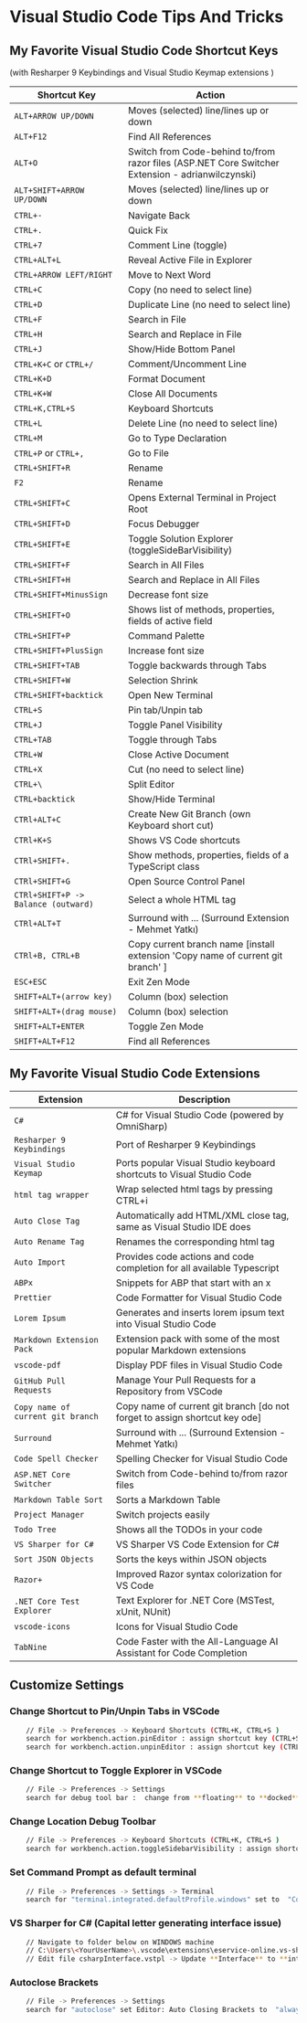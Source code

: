 # Visual Studio Code Tips And Tricks

## My Favorite Visual Studio Code Shortcut Keys

(with Resharper 9 Keybindings and Visual Studio Keymap extensions )

| Shortcut Key                             | Action                                                                                           |
| ---------------------------------------- | ------------------------------------------------------------------------------------------------ |
| `ALT+ARROW UP/DOWN`                      | Moves (selected) line/lines up or down                                                           |
| `ALT+F12`                                | Find All References                                                                              |
| `ALT+O`                                  | Switch from Code-behind to/from razor files (ASP.NET Core Switcher Extension - adrianwilczynski) |
| `ALT+SHIFT+ARROW UP/DOWN`                | Moves (selected) line/lines up or down                                                           |
| `CTRL+-`                                 | Navigate Back                                                                                    |
| `CTRL+.`                                 | Quick Fix                                                                                        |
| `CTRL+7`                                 | Comment Line (toggle)                                                                            |
| `CTRL+ALT+L`                             | Reveal Active File in Explorer                                                                   |
| `CTRL+ARROW LEFT/RIGHT`                  | Move to Next Word                                                                                |
| `CTRL+C`                                 | Copy (no need to select line)                                                                    |
| `CTRL+D`                                 | Duplicate Line (no need to select line)                                                          |
| `CTRL+F`                                 | Search in File                                                                                   |
| `CTRL+H`                                 | Search and Replace in File                                                                       |
| `CTRL+J`                                 | Show/Hide Bottom Panel                                                                           |
| `CTRL+K+C` or `CTRL+/`                   | Comment/Uncomment Line                                                                           |
| `CTRL+K+D`                               | Format Document                                                                                  |
| `CTRL+K+W`                               | Close All Documents                                                                              |
| `CTRL+K,CTRL+S`                          | Keyboard Shortcuts                                                                               |
| `CTRL+L`                                 | Delete Line (no need to select line)                                                             |
| `CTRL+M`                                 | Go to Type Declaration                                                                           |
| `CTRL+P` or `CTRL+,`                     | Go to File                                                                                       |
| `CTRL+SHIFT+R`                           | Rename                                                                                           |
| `F2`                                     | Rename                                                                                           |
| `CTRL+SHIFT+C`                           | Opens External Terminal in Project Root                                                          |
| `CTRL+SHIFT+D`                           | Focus Debugger                                                                                   |
| `CTRL+SHIFT+E`                           | Toggle Solution Explorer (toggleSideBarVisibility)                                               |
| `CTRL+SHIFT+F`                           | Search in All Files                                                                              |
| `CTRL+SHIFT+H`                           | Search and Replace in All Files                                                                  |
| `CTRL+SHIFT+MinusSign`                   | Decrease font size                                                                               |
| `CTRL+SHIFT+O`                           | Shows list of methods, properties, fields of active field                                        |
| `CTRL+SHIFT+P`                           | Command Palette                                                                                  |
| `CTRL+SHIFT+PlusSign`                    | Increase font size                                                                               |
| `CTRL+SHIFT+TAB`                         | Toggle backwards through Tabs                                                                    |
| `CTRL+SHIFT+W`                           | Selection Shrink                                                                                 |
| `CTRL+SHIFT+backtick`                    | Open New Terminal                                                                                |
| `CTRL+S`                                 | Pin tab/Unpin tab                                                                                |
| `CTRL+J`                                 | Toggle Panel Visibility                                                                          |
| `CTRL+TAB`                               | Toggle through Tabs                                                                              |
| `CTRL+W`                                 | Close Active Document                                                                            |
| `CTRL+X`                                 | Cut (no need to select line)                                                                     |
| `CTRL+\`                                 | Split Editor                                                                                     |
| `CTRL+backtick`                          | Show/Hide Terminal                                                                               |
| `CTRl+ALT+C`                             | Create New Git Branch (own Keyboard short cut)                                                   |
| `CTRl+K+S`                               | Shows VS Code shortcuts                                                                          |
| `CTRl+SHIFT+.`                           | Show methods, properties, fields of a TypeScript class                                           |
| `CTRl+SHIFT+G`                           | Open Source Control Panel                                                                        |
| `CTRl+SHIFT+P -> Balance (outward)`      | Select a whole HTML tag                                                                          |
| `CTRl+ALT+T`                             | Surround with ... (Surround Extension - Mehmet Yatkı)                                            |
| `CTRl+B, CTRL+B`                         | Copy current branch name [install extension 'Copy name of current git branch' ]                  |
| `ESC+ESC`                                | Exit Zen Mode                                                                                    |
| `SHIFT+ALT+(arrow key)`                  | Column (box) selection                                                                           |
| `SHIFT+ALT+(drag mouse)`                 | Column (box) selection                                                                           |
| `SHIFT+ALT+ENTER`                        | Toggle Zen Mode                                                                                  |
| `SHIFT+ALT+F12`                          | Find all References                                                                              |

## My Favorite Visual Studio Code Extensions

| Extension                                  | Description                                                                                    |
|--------------------------------------------|------------------------------------------------------------------------------------------------|
| `C#`                                       | C# for Visual Studio Code (powered by OmniSharp)                                               |
| `Resharper 9 Keybindings`                  | Port of Resharper 9 Keybindings                                                                |
| `Visual Studio Keymap`                     | Ports popular Visual Studio keyboard shortcuts to Visual Studio Code                           |
| `html tag wrapper`                         | Wrap selected html tags by pressing CTRL+i                                                     |
| `Auto Close Tag`                           | Automatically add HTML/XML close tag, same as Visual Studio IDE does                           |
| `Auto Rename Tag`                          | Renames the corresponding html tag                                                             |
| `Auto Import`                              | Provides code actions and code completion for all available Typescript                         |
| `ABPx`                                     | Snippets for ABP that start with an x                                                          |
| `Prettier`                                 | Code Formatter for Visual Studio Code                                                          |
| `Lorem Ipsum`                              | Generates and inserts lorem ipsum text into Visual Studio Code                                 |
| `Markdown Extension Pack`                  | Extension pack with some of the most popular Markdown extensions                               |
| `vscode-pdf`                               | Display PDF files in Visual Studio Code                                                        |
| `GitHub Pull Requests`                     | Manage Your Pull Requests for a Repository from VSCode                                         |
| `Copy name of current git branch`          | Copy name of current git branch [do not forget to assign shortcut key ode]                     |
| `Surround`                                 | Surround with ... (Surround Extension - Mehmet Yatkı)                                          |
| `Code Spell Checker`                       | Spelling Checker for Visual Studio Code                                                        |
| `ASP.NET Core Switcher`                    | Switch from Code-behind to/from razor files                                                    |
| `Markdown Table Sort`                      | Sorts a Markdown Table                                                                         |
| `Project Manager`                          | Switch projects easily                                                                         |
| `Todo Tree`                                | Shows all the TODOs in your code                                                               |
| `VS Sharper for C#`                        | VS Sharper VS Code Extension for C#                                                            |
| `Sort JSON Objects`                        | Sorts the keys within JSON objects                                                             |
| `Razor+`                                   | Improved Razor syntax colorization for VS Code                                                 |
| `.NET Core Test Explorer`                  | Text Explorer for .NET Core (MSTest, xUnit, NUnit)                                             |
| `vscode-icons`                             | Icons for Visual Studio Code                                                                   |
| `TabNine`                                  | Code Faster with the All-Language AI Assistant for Code Completion                             |

## Customize Settings

### Change Shortcut to Pin/Unpin Tabs in VSCode

```bash
    // File -> Preferences -> Keyboard Shortcuts (CTRL+K, CTRL+S )
    search for workbench.action.pinEditor : assign shortcut key (CTRL+S)
    search for workbench.action.unpinEditor : assign shortcut key (CTRL+S)
```

### Change Shortcut to Toggle Explorer in VSCode

```bash
    // File -> Preferences -> Settings
    search for debug tool bar :  change from **floating** to **docked**
```

### Change Location Debug Toolbar

```bash
    // File -> Preferences -> Keyboard Shortcuts (CTRL+K, CTRL+S )
    search for workbench.action.toggleSidebarVisibility : assign shortcut key (CTRL+SHIFT+E)
```

### Set Command Prompt as default terminal

```bash
    // File -> Preferences -> Settings -> Terminal
    search for "terminal.integrated.defaultProfile.windows" set to  "Command Prompt"
```

### VS Sharper for C# (Capital letter generating interface issue)

```bash
    // Navigate to folder below on WINDOWS machine
    // C:\Users\<YourUserName>\.vscode\extensions\eservice-online.vs-sharper-0.2.0\templates
    // Edit file csharpInterface.vstpl -> Update **Interface** to **interface**
```

### Autoclose Brackets

```bash
    // File -> Preferences -> Settings  
    search for "autoclose" set Editor: Auto Closing Brackets to  "always"
```



